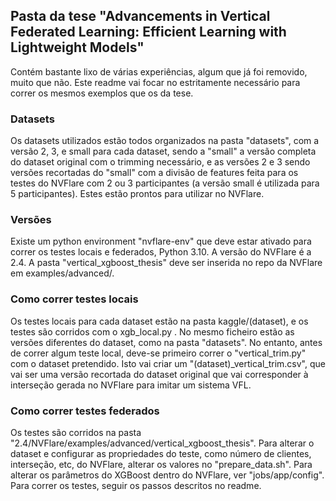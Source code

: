 ## Pasta da tese "Advancements in Vertical Federated Learning: Efficient Learning with Lightweight Models"

Contém bastante lixo de várias experiências, algum que já foi removido, muito que não. Este readme vai focar no estritamente necessário para correr os mesmos exemplos que os da tese.

### Datasets

Os datasets utilizados estão todos organizados na pasta "datasets", com a versão 2, 3, e small para cada dataset, sendo a "small" a versão completa do dataset original com o trimming necessário, e as versões 2 e 3 sendo versões recortadas do "small" com a divisão de features feita para os testes do NVFlare com 2 ou 3 participantes (a versão small é utilizada para 5 participantes). Estes estão prontos para utilizar no NVFlare.

### Versões

Existe um python environment "nvflare-env" que deve estar ativado para correr os testes locais e federados, Python 3.10. A versão do NVFlare é a 2.4. A pasta "vertical_xgboost_thesis" deve ser inserida no repo da NVFlare em examples/advanced/.

### Como correr testes locais

Os testes locais para cada dataset estão na pasta kaggle/(dataset), e os testes são corridos com o xgb_local.py . No mesmo ficheiro estão as versões diferentes do dataset, como na pasta "datasets". No entanto, antes de correr algum teste local, deve-se primeiro correr o "vertical_trim.py" com o dataset pretendido. Isto vai criar um "(dataset)_vertical_trim.csv", que vai ser uma versão recortada do dataset original que vai corresponder à interseção gerada no NVFlare para imitar um sistema VFL. 

### Como correr testes federados

Os testes são corridos na pasta "2.4/NVFlare/examples/advanced/vertical_xgboost_thesis". Para alterar o dataset e configurar as propriedades do teste, como número de clientes, interseção, etc, do NVFlare, alterar os valores no "prepare_data.sh". Para alterar os parâmetros do XGBoost dentro do NVFlare, ver "jobs/app/config". Para correr os testes, seguir os passos descritos no readme.
